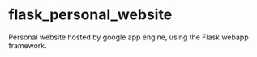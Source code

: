 # flask_personal_website
Personal website hosted by google app engine, using the Flask webapp framework.
